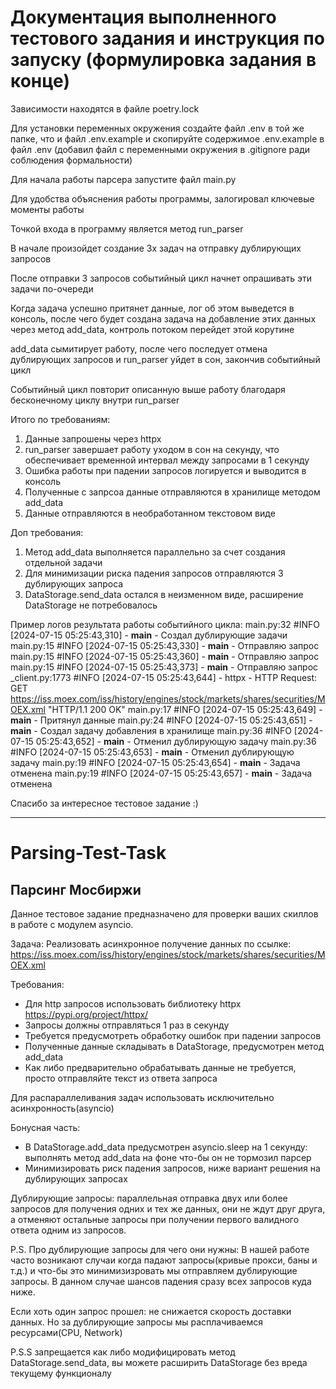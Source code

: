 # Документация выполненного тестового задания и инструкция по запуску (формулировка задания в конце)

Зависимости находятся в файле poetry.lock

Для установки переменных окружения создайте файл .env в той же папке, что и файл .env.example и скопируйте
содержимое .env.example в файл .env (добавил файл с переменными окружения в .gitignore ради соблюдения формальности)

Для начала работы парсера запустите файл main.py

Для удобства объяснения работы программы, залогировал ключевые моменты работы

Точкой входа в программу является метод run_parser

В начале произойдет создание 3х задач на отправку дублирующих запросов

После отправки 3 запросов событийный цикл начнет опрашивать эти задачи по-очереди

Когда задача успешно притянет данные, лог об этом выведется в консоль, после чего будет создана
задача на добавление этих данных через метод add_data, контроль потоком перейдет этой корутине

add_data сымитирует работу, после чего последует отмена дублирующих запросов и run_parser уйдет в сон,
закончив событийный цикл

Событийный цикл повторит описанную выше работу благодаря бесконечному циклу внутри run_parser


Итого по требованиям:
1) Данные запрошены через httpx
2) run_parser завершает работу уходом в сон на секунду, что обеспечивает временной интервал между запросами в 1 секунду
3) Ошибка работы при падении запросов логируется и выводится в консоль
4) Полученные с запрсоа данные отправляются в хранилище методом add_data
5) Данные отправляются в необработанном текстовом виде

Доп требования:
1) Метод add_data выполняется параллельно за счет создания отдельной задачи
2) Для минимизации риска падения запросов отправляются 3 дублирующих запроса
3) DataStorage.send_data остался в неизменном виде, расширение DataStorage не потребовалось


Пример логов результата работы событийного цикла:
main.py:32 #INFO     [2024-07-15 05:25:43,310] - __main__ - Создал дублирующие задачи
main.py:15 #INFO     [2024-07-15 05:25:43,330] - __main__ - Отправляю запрос
main.py:15 #INFO     [2024-07-15 05:25:43,360] - __main__ - Отправляю запрос
main.py:15 #INFO     [2024-07-15 05:25:43,373] - __main__ - Отправляю запрос
_client.py:1773 #INFO     [2024-07-15 05:25:43,644] - httpx - HTTP Request: GET https://iss.moex.com/iss/history/engines/stock/markets/shares/securities/MOEX.xml "HTTP/1.1 200 OK"
main.py:17 #INFO     [2024-07-15 05:25:43,649] - __main__ - Притянул данные
main.py:24 #INFO     [2024-07-15 05:25:43,651] - __main__ - Создал задачу добавления в хранилище
main.py:36 #INFO     [2024-07-15 05:25:43,652] - __main__ - Отменил дублирующую задачу
main.py:36 #INFO     [2024-07-15 05:25:43,653] - __main__ - Отменил дублирующую задачу
main.py:19 #INFO     [2024-07-15 05:25:43,654] - __main__ - Задача отменена
main.py:19 #INFO     [2024-07-15 05:25:43,657] - __main__ - Задача отменена


Спасибо за интересное тестовое задание :)


___________________________________________________________________________________________________________________________________________
# Parsing-Test-Task

## Парсинг Мосбиржи

Данное тестовое задание предназначено для проверки ваших скиллов в работе с модулем asyncio.

Задача:
Реализовать асинхронное получение данных по ссылке: https://iss.moex.com/iss/history/engines/stock/markets/shares/securities/MOEX.xml

Требования:
- Для http запросов использовать библиотеку httpx https://pypi.org/project/httpx/
- Запросы должны отправляться 1 раз в секунду
- Требуется предусмотреть обработку ошибок при падении запросов
- Полученные данные складывать в DataStorage, предусмотрен метод add_data
- Как либо предварительно обрабатывать данные не требуется, просто отправляйте текст из ответа запроса


Для распараллеливания задач использовать исключительно асинхронность(asyncio)



Бонусная часть:
- В DataStorage.add_data предусмотрен asyncio.sleep на 1 секунду: выполнять метод add_data на фоне что-бы он не тормозил парсер
- Минимизировать риск падения запросов, ниже вариант решения на дублирующих запросах

Дублирующие запросы: параллельная отправка двух или более запросов для получения одних и тех же данных, они не ждут друг друга, а отменяют остальные запросы при получении первого валидного ответа одним из запросов.



P.S. Про дублирующие запросы для чего они нужны: В нашей работе часто возникают случаи когда падают запросы(кривые прокси, баны и т.д.)
и что-бы это минимизизровать мы отправляем дублирующие запросы.
В данном случае шансов падения сразу всех запросов куда ниже.

Если хоть один запрос прошел: не снижается скорость доставки данных. Но за дублирующие запросы мы расплачиваемся ресурсами(CPU, Network)

P.S.S запрещается как либо модифицировать метод DataStorage.send_data, вы можете расширить DataStorage без вреда текущему функционалу
